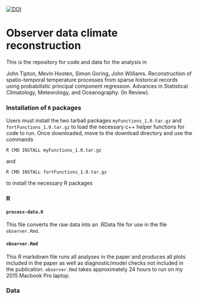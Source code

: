 [![DOI](https://zenodo.org/badge/61319535.svg)](https://zenodo.org/badge/latestdoi/61319535)

# Observer data climate reconstruction

This is the repository for code and data for the analysis in 

John Tipton, Mevin Hooten, Simon Goring, John Williams. Reconstruction of spatio-temporal temperature processes from sparse historical records using probabilistic principal component regression. Advances in Statistical Climatology, Meteorology, and Oceanography. (In Review).

### Installation of `R` packages 

Users must install the two tarball packages `myFunctions_1.0.tar.gz` and `fortFunctions_1.0.tar.gz` to load the necessary c++ helper functions for code to run. Once downloaded, move to the download directory and use the commands

```
R CMD INSTALL myFunctions_1.0.tar.gz
```
and
```
R CMD INSTALL fortFunctions_1.0.tar.gz
```
to install the necessary R packages

### R 

#### `process-data.R`
This file converts the raw data into an .RData file for use in the file `observer.Rmd`.

#### `observer.Rmd`
This R markdown file runs all analyses in the paper and produces all plots included in the paper as well as diagnostic/model checks not included in the publication. `observer.Rmd` takes approximately 24 hours to run on my 2015 Macbook Pro laptop.

### Data



